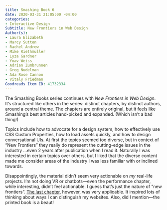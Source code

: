 ```yaml
---
title: Smashing Book 6
date: 2020-03-31 21:05:00 -04:00
categories:
- Interactive Design
Subtitle: New Frontiers in Web Design
Author(s):
- Laura Elizabeth
- Marcy Sutton
- Rachel Andrew
- Mike Riethmuller
- Lyza Gardner
- Yoav Weiss
- Adrian Zumbrunnen
- Greg Nudelman
- Ada Rose Cannon
- Vitaly Friedman
Goodreads Item ID: 41732334
---
```


The Smashing Books series continues with *New Frontiers in Web Design*. It’s structured like others in the series: distinct chapters, by distinct authors, around a central theme. The chapters are entirely original, but it feels like Smashing’s best articles hand-picked and expanded. (Which isn’t a bad thing!)

Topics include how to advocate for a design system, how to effectively use CSS Custom Properties, how to load assets quickly, and how to design conversational UIs. At first the topics seemed too diverse, but in context of “New Frontiers” they really do represent the cutting-edge issues in the industry …even 2 years after publication when I read it. Naturally I was interested in certain topics over others, but I liked that the diverse content made me consider areas of the industry I was less familiar with or inclined towards.

Disappointingly, the material didn’t seem very actionable on *my* real-life projects. I’m not doing VR or chatbots—even the performance chapter, while interesting, didn’t feel actionable. I guess that’s just the nature of “new frontiers”. [The last chapter](https://www.smashingmagazine.com/2018/06/bringing-personality-back-to-the-web), however, was very applicable. It inspired lots of thinking about ways I can distinguish my websites. Also, did I mention—the printed book is a beaut!